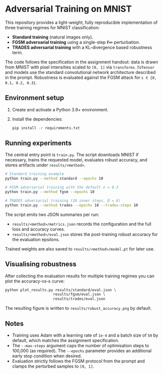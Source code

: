 # Adversarial Training on MNIST

This repository provides a light-weight, fully reproducible implementation of
three training regimes for MNIST classification:

* **Standard training** (natural images only).
* **FGSM adversarial training** using a single-step ℓ∞ perturbation.
* **TRADES adversarial training** with a KL-divergence based robustness term.

The code follows the specification in the assignment handout: data is drawn from
MNIST with pixel intensities scaled to ``[0, 1]`` via ``transforms.ToTensor`` and
models use the standard convolutional network architecture described in the
prompt.  Robustness is evaluated against the FGSM attack for
``ε ∈ {0, 0.1, 0.2, 0.3}``.

## Environment setup

1. Create and activate a Python 3.9+ environment.
2. Install the dependencies:

   ```bash
   pip install -r requirements.txt
   ```

## Running experiments

The central entry point is ``train.py``.  The script downloads MNIST if
necessary, trains the requested model, evaluates robust accuracy, and stores
artifacts under ``results/<method>``.

```bash
# Standard training example
python train.py --method standard --epochs 10

# FGSM adversarial training with the default ε = 0.3
python train.py --method fgsm --epochs 10

# TRADES adversarial training (10 inner steps, β = 6)
python train.py --method trades --epochs 10 --trades-steps 10
```

The script emits two JSON summaries per run:

* ``results/<method>/metrics.json`` records the configuration and the full loss
  and accuracy curves.
* ``results/<method>/eval.json`` stores the post-training robust accuracy for
  the evaluation epsilons.

Trained weights are also saved to ``results/<method>/model.pt`` for later use.

## Visualising robustness

After collecting the evaluation results for multiple training regimes you can
plot the accuracy-vs-ε curve:

```bash
python plot_results.py results/standard/eval.json \
                      results/fgsm/eval.json \
                      results/trades/eval.json
```

The resulting figure is written to ``results/robust_accuracy.png`` by default.

## Notes

* Training uses Adam with a learning rate of ``1e-4`` and a batch size of ``50``
  by default, which matches the assignment specification.
* The ``--max-steps`` argument caps the number of optimisation steps to 100,000
  (as required).  The ``--epochs`` parameter provides an additional early stop
  condition when desired.
* Evaluation strictly follows the FGSM protocol from the prompt and clamps the
  perturbed samples to ``[0, 1]``.
